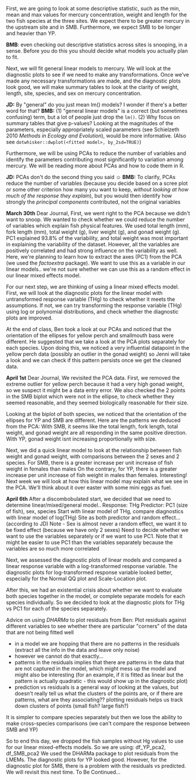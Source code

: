 First, we are going to look at some descriptive statistic, such as the min, mean and max values for mercury concentration, weight and length for the two fish species at the three sites. We expect there to be greater mercury in the upstream site and in SMB. Furthermore, we expect SMB to be longer and heavier than YP. 

**BMB**: even checking out descriptive statistics across sites is snooping, in a sense.  Before you do this you should decide what models you actually plan to fit.

Next, we will fit general linear models to mercury. We will look at the diagnostic plots to see if we need to make any transformations. Once we’ve made any necessary transformations are made, and the diagnostic plots look good, we will make summary tables to look at the clarity of weight, length, site, species, and sex on mercury concentration.

**JD:** By "general" do you just mean lm() models? I wonder if there's a better word for that?
**BMB:** (1) "general linear models" is a correct (but sometimes confusing) term, but a lot of people just drop the `lm()`.  (2) Why focus on summary tables that give p-values? Looking at the magnitudes of the parameters, especially appropriately scaled parameters (see Schielzeth 2010 *Methods in Ecology and Evolution*), would be more informative. (Also see `dotwhisker::dwplot(<fitted model>, by_2sd=TRUE)`)

Furthermore, we will be using PCAs to reduce the number of variables and identify the parameters contributing most significantly to variation among mercury. We will be reading more about PCAs and how to code them in R. 

**JD:** PCAs don't do the second thing you said ☺
**BMB:** To clarify, PCAs reduce the number of variables (because you decide based on a scree plot or some other criterion how many you want to keep, *without looking at how much of the response they explain*), but you would then identify how strongly the *principal components* contributed, not the original variables

**March 30th**
Dear Journal, 
First, we went right to the PCA because we didn't want to snoop. We wanted to check whether we could reduce the number of variables which explain fish physical features.
We used total length (mm), fork length (mm), total weight (g), liver weight (g), and gonad weight (g). PC1 explained 93.8% of the variability, and total weight was most important in explaining the variability of the dataset. However, all the variables are positively correlated and had strong influence on the variability as well. 
Here, we're planning to learn how to extract the axes (PC1) from the PCA (we used the *factoextra* package). We want to use this as a variable in our linear models.. we're not sure whether we can use this as a random effect in our linear mixed effects model. 

For our next step, we are thinking of using a linear mixed effects model. 
First, we will look at the diagnostic plots for the linear model with untransformed response variable (THg) to check whether it meets the assumptions. If not, we can try transforming the response variable (THg) using log or polynomial distributions, and check whether the diagnostic plots are improved.

At the end of class, Ben took a look at our PCAs and noticed that the orientation of the ellipses for yellow perch and smallmouth bass were different. He suggested that we take a look at the PCA plots separately for each species. Upon doing this, we noticed a very influential datapoint in the yellow perch data (possibly an outlier in the gonad weight) so Jenni will take a look and we can check if this pattern persists once we get the cleaned data. 

**April 1st**
Dear Journal,
We revisited the PCA data. First, we removed the extreme outlier for yellow perch because it had a very high gonad weight, so we suspect it might be a data entry error. We also checked the 2 points in the SMB biplot which were not in the ellipse, to check whether they seemed reasonable, and they seemed biologically reasonable for their size. 

Looking at the biplot of both species, we noticed that the orientation of the ellipses for YP and SMB are different. Here are the patterns we deduced from the PCA:
With SMB, it seems like the total length, fork length, total weight, and gonad weight are all responding in the same positive direction. 
With YP, gonad weight isnt increasing proportionally with size. 

Next, we did a quick linear model to look at the relationship between fish weight and gonad weight, with comparisons between the 2 sexes and 2 species. 
For SMB, there is a greater increase per unit increase of fish weight in females than males
On the contrary, for YP, there is a greater increase per unit increase of fish weight in males than females. Interesting! 
Next week we will look at how this linear model may explain what we see in the PCA. We'll think about it over easter with some mini eggs as fuel.

**April 6th**
After a discombobulated start, we decided that we need to determine linear/mixed/general model.. 
Response: THg 
Predictor: PC1 (size of fish), sex, species
Start with linear model of THg, compare diagnostics with linear model of log(THg)
Site as both predictor and random effect...(according to JD)
Note - Sex is almost never a random effect, we want it to be fixed effect (because we have only 2 sexes)
Need to decide whether we want to use the variables separately or if we want to use PC1. Note that it might be easier to use PC1 than the variables separately because the variables are so much more correlated

Next, we assessed the diagnostic plots of linear models and compared a linear response variable with a log-transformed response variable. The diagnostic plots for log-transformed response variable looked better, especially for the Normal QQ plot and Scale-Location plot.  

After this, we had an existential crisis about whether we want to evaluate both species together in the model, or complete separate models for each species individually. 
So we decided to look at the diagnostic plots for THg vs PC1 for each of the species separately. 

Advice on using *DHARMa* to plot residuals from Ben:
Plot residuals against different variables to see whether there are particular "corners" of the data that are not being fitted well 
- in a model we are hopping that there are no patterns in the residuals (extract all the info in the data and leave only noise)
- however we cannot do that exactly... 
- patterns in the residuals implies that there are patterns in the data that are not captured in the model, which might mess up the model and might also be interesting (for an example, if it is fitted as linear but the pattern is actually quadratic - this would show up in the diagnostic plot)
- prediction vs residuals is a general way of looking at the values, but doesn't really tell us what the clusters of the points are, or if there are patterns, what are they associating?? plotting residuals helps us track down clusters of points (small fish? large fish?)

It is simpler to compare species separately but then we lose the ability to make cross-species comparisons (we can't compare the response between SMB and YP)

So to end this day, we dropped the fish samples without Hg values to use for our linear mixed-effects models. So we are using:
df_YP_pca2, df_SMB_pca2
We used the DHARMa package to plot residuals from the LMEMs. The diagnostic plots for YP looked good. However, for the diagnostic plot for SMB, there is a problem with the residuals vs predicted. We will revisit this next time. To Be Continued...
